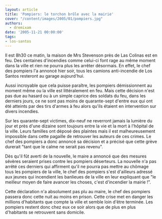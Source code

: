 ```yaml
---
layout: article
title: 'Pompiers: le torchon brûle avec la mairie'
cover: "/content/images/2005/01/pompiers.jpg"
authors:
  - dremixam
date: '2005-11-21 00:00:00'
tags:
- los-santos
---
```


Il est 8h30 ce matin, la maison de Mrs Stevenson près de Las Colinas est en feu. Des centaines d'incendies comme celui-ci font rage au même moment dans la ville et rien ne pourra plus les arrêter désormais. En effet, le chef des pompiers l'a annoncé hier soir, tous les camions anti-incendie de Los Santos resteront au garage aujourd'hui.

Aussi incroyable que cela puisse paraître, les pompiers démissionnent au moment même ou la ville est littéralement en feu. Mais cette décision n'est pas due au hasard ou à un simple caprice des soldats du feu, dans les derniers jours, ce ne sont pas moins de quarante-sept d'entre eux qui ont été atteints par des tirs d'armes à feu alors qu'ils étaient en intervention sur divers incendies.

Sur les quarante-sept victimes, dix-neuf ne reverront jamais la lumière du jour et près d'une dizaine sont toujours entre la vie et la mort à l'hôpital de la ville. Leurs familles ont déposé des plaintes mais il est malheureusement impossible dans cette pagaille de retrouver les auteurs de ces crimes. Le chef des pompiers a donc annoncé sa décision et a précisé que cette grève durerait "tant que le calme ne serait pas revenu".

Dès qu'il fût averti de la nouvelle, le maire a annoncé que des mesures sévères seraient prises contre les pompiers déserteurs. La nouvelle n'a pas arrêté ces derniers qui affirment qu'il ne pourra pas mettre au chômage tous les pompiers de la ville, le chef des pompiers s'est d'ailleurs adressé aux jeunes qui incendient les banlieues de la ville en leur expliquant que "le meilleur moyen de faire avancer les choses, c'est d'incendier la mairie !".

Cette déclaration n'a absolument pas plu au maire, le chef des pompiers passera donc cette nuit au moins en prison. Cette crise met en danger les millions d'habitants que compte la ville et semble loin d'être terminée. Les pompiers restent donc chez eux ce soir alors que de plus en plus d'habitants se retrouvent sans domicile.